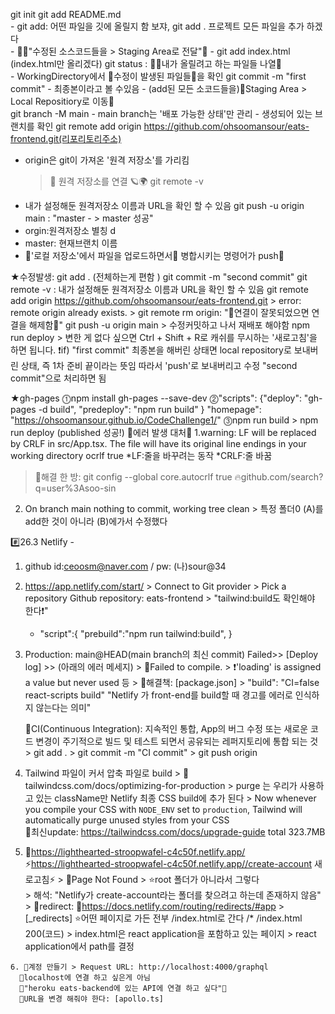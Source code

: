  git init
  git add README.md  
    - git add: 어떤 파일을 깃에 올릴지 함 보쟈, git add . 프로젝트 모든 파일을 추가 하겠다  
    - 🔧🚀"수정된 소스코드들을 > Staging Area로 전달"🚀
    - git add index.html (index.html만 올리겠다)
  git status : 📜📄내가 올릴려고 하는 파일들 나열📃  
    -  WorkingDirectory에서 📂수정이 발생된 파일들📂을 확인
  git commit -m "first commit" 
    - 최종본이라고 볼 수있음
    - (add된 모든 소코드들을)🚀Staging Area > Local Repositiory로 이동🚀   
  git branch -M main
    - main branch는 '배포 가능한 상태'만 관리 
    - 생성되어 있는 브랜치를 확인
  git remote add origin https://github.com/ohsoomansour/eats-frontend.git(리포리토리주소) 
   - origin은 git이 가져온 '원격 저장소'를 가리킴
     > 🚀 원격 저장소를 연결 🪐🌍
  git remote -v
   -  내가 설정해둔 원격저장소 이름과 URL을 확인 할 수 있음 
  git push -u origin main : "master - > master 성공" 
   - orgin:원격저장소 별칭 d
   - master: 현재브랜치 이름 
   - 🚀'로컬 저장소'에서 파일을 업로드하면서🚀 병합시키는 명령어가 push🚩 

  
  ★수정발생: 
    git add . (전체하는게 편함 )
    git commit -m "second commit" 
    git remote -v : 내가 설정해둔 원격저장소 이름과 URL을 확인 할 수 있음 
    git remote add origin https://github.com/ohsoomansour/eats-frontend.git > error: remote origin already exists.
    > git remote rm origin: "🚧연결이 잘못되었으면 연결을 해제함🚧"
    git push -u origin main
    > 수정커밋하고 나서 재배포 해야함 npm run deploy
    > 변한 게 없다 싶으면 Ctrl + Shift + R로 캐쉬를 무시하는 '새로고침'을 하면 됩니다.
    ❗if) "first commit" 최종본을 해버린 상태면 local repository로 보내버린 상태, 즉 1차 준비 끝이라는 뜻임
        따라서 'push'로 보내버리고  수정 "second commit"으로 처리하면 됨  

  ★gh-pages
  ⓵npm install gh-pages --save-dev
  ⓶"scripts": {"deploy": "gh-pages -d build", "predeploy": "npm run build" }
    "homepage": "https://ohsoomansour.github.io/CodeChallenge1/" 
  ⓷npm run build > npm run deploy (published 성공!)
  🚨에러 발생 대처🚨
  1.warning: LF will be replaced by CRLF in src/App.tsx.
  The file will have its original line endings in your working directory
  ocrlf true
  *LF:줄을 바꾸려는 동작 
  *CRLF:줄 바꿈
  > 💊해결 한 방: git config --global core.autocrlf true
    🔥github.com/search?q=user%3Asoo-sin
  2. On branch main nothing to commit, working tree clean
    > 특정 폴더0 (A)를 add한 것이 아니라  (B)에가서 수정했다 
     
 
 #️⃣26.3 Netlify - 
  1. github id:ceoosm@naver.com / pw: (나)sour@34
  2. https://app.netlify.com/start/
    > Connect to Git provider
    > Pick a repository Github repository: eats-frontend
    > "tailwind:build도 확인해야 한다❗"
     - "script":{
         "prebuild":"npm run tailwind:build",
        }
  3. Production: main@HEAD(main branch의 최신 commit) Failed>> [Deploy log] >> (아래의 에러 메세지)
    > 🚨Failed to compile.
    > ❗'loading' is assigned a value but never used 등 
    > 🔵해결책: [package.json] > "build": "CI=false react-scripts build"
          "Netlify 가 front-end를 build할 때 경고를 에러로 인식하지 않는다는 의미"
     
     🔹CI(Continuous Integration): 지속적인 통합, App의 버그 수정 또는 새로운 코드 변경이
                                   주기적으로 빌드 및 테스트 되면서 공유되는 레퍼지토리에 통합 되는 것           
    > git add . > git commit -m "CI commit" > git push origin 

  4. Tailwind 파일이 커서 압축 파일로 build 
    > 📃tailwindcss.com/docs/optimizing-for-production
    > purge 는 우리가 사용하고 있는 className만 Netlify 최종 CSS build에 추가 된다
    > Now whenever you compile your CSS with `NODE_ENV` set to `production`, Tailwind will automatically purge unused styles from your CSS    
    📄최신update: https://tailwindcss.com/docs/upgrade-guide
    total 323.7MB

  5. 🚨https://lighthearted-stroopwafel-c4c50f.netlify.app/
    ⚡https://lighthearted-stroopwafel-c4c50f.netlify.app//create-account 새로고침⚡
    > 🚫Page Not Found > ⭐root 폴더가 아니라서 그렇다  
    > 해석: "Netlify가 create-account라는 폴더를 찾으려고 하는데 존재하지 않음"
    > 💊redirect: 📄https://docs.netlify.com/routing/redirects/#app
    > [_redirects] ⭐어떤 페이지로 가든 전부 /index.html로 간다
      /* /index.html 200(코드)
    > index.html은 react application을 포함하고 있는 페이지 
    > react application에서 path를 결정

    6. 🚨계정 만들기 > Request URL: http://localhost:4000/graphql  
      🚫localhost에 연결 하고 싶은게 아님
      🚧"heroku eats-backend에 있는 API에 연결 하고 싶다"🚧
      🔵URL을 변경 해줘야 한다: [apollo.ts] 
    
     